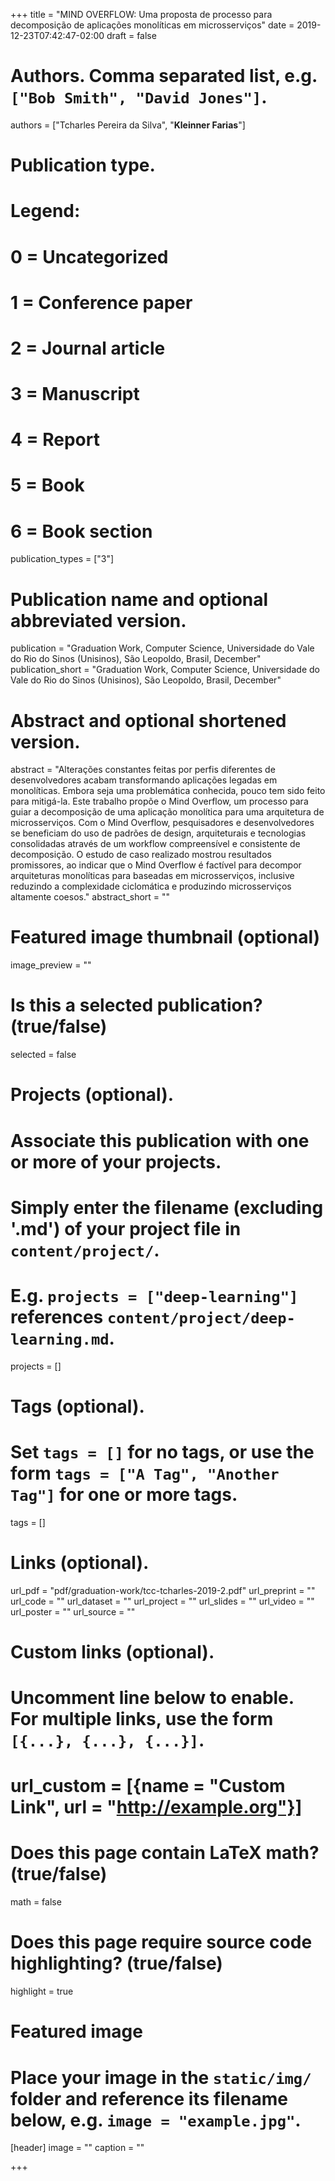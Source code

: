 +++
title = "MIND OVERFLOW: Uma proposta de processo para decomposição de aplicações monolíticas em microsserviços"
date = 2019-12-23T07:42:47-02:00
draft = false

# Authors. Comma separated list, e.g. `["Bob Smith", "David Jones"]`.
authors = ["Tcharles Pereira da Silva", "**Kleinner Farias**"]


# Publication type.
# Legend:
# 0 = Uncategorized
# 1 = Conference paper
# 2 = Journal article
# 3 = Manuscript
# 4 = Report
# 5 = Book
# 6 = Book section
publication_types = ["3"]

# Publication name and optional abbreviated version.
publication = "Graduation Work, Computer Science, Universidade do Vale do Rio do Sinos (Unisinos), São Leopoldo, Brasil, December"
publication_short = "Graduation Work, Computer Science, Universidade do Vale do Rio do Sinos (Unisinos), São Leopoldo, Brasil, December"

# Abstract and optional shortened version.
abstract = "Alterações constantes feitas por perfis diferentes de desenvolvedores acabam transformando aplicações legadas em monolíticas. Embora seja uma problemática conhecida, pouco tem sido feito para mitigá-la. Este trabalho propõe o Mind Overflow, um processo para guiar a decomposição de uma aplicação monolítica para uma arquitetura de microsserviços. Com o Mind Overflow, pesquisadores e desenvolvedores se beneficiam do uso de padrões de design, arquiteturais e tecnologias consolidadas através de um workflow compreensível e consistente de decomposição. O estudo de caso realizado mostrou resultados promissores, ao indicar que o Mind Overflow é factível para decompor arquiteturas monolíticas para baseadas em microsserviços, inclusive reduzindo a complexidade ciclomática e produzindo microsserviços altamente coesos."
abstract_short = ""

# Featured image thumbnail (optional)
image_preview = ""

# Is this a selected publication? (true/false)
selected = false

# Projects (optional).
#   Associate this publication with one or more of your projects.
#   Simply enter the filename (excluding '.md') of your project file in `content/project/`.
#   E.g. `projects = ["deep-learning"]` references `content/project/deep-learning.md`.
projects = []

# Tags (optional).
#   Set `tags = []` for no tags, or use the form `tags = ["A Tag", "Another Tag"]` for one or more tags.
tags = []

# Links (optional).
url_pdf = "pdf/graduation-work/tcc-tcharles-2019-2.pdf"
url_preprint = ""
url_code = ""
url_dataset = ""
url_project = ""
url_slides = ""
url_video = ""
url_poster = ""
url_source = ""

# Custom links (optional).
#   Uncomment line below to enable. For multiple links, use the form `[{...}, {...}, {...}]`.
# url_custom = [{name = "Custom Link", url = "http://example.org"}]

# Does this page contain LaTeX math? (true/false)
math = false

# Does this page require source code highlighting? (true/false)
highlight = true

# Featured image
# Place your image in the `static/img/` folder and reference its filename below, e.g. `image = "example.jpg"`.
[header]
image = ""
caption = ""

+++
